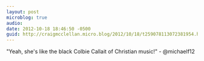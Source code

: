 ```yaml
---
layout: post
microblog: true
audio: 
date: 2012-10-18 18:46:50 -0500
guid: http://craigmcclellan.micro.blog/2012/10/18/t259078113072381954.html
---
```

"Yeah, she's like the black Colbie Callait of Christian music!" - @michaelf12
